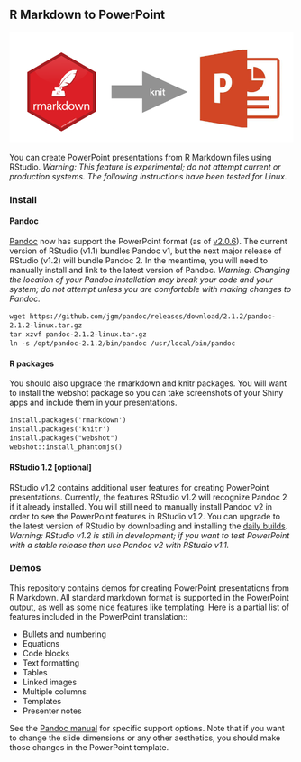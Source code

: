 
## R Markdown to PowerPoint

![](rmd2ppt.png)

You can create PowerPoint presentations from R Markdown files using RStudio. *Warning: This feature is experimental; do not attempt current or production systems. The following instructions have been tested for Linux.*

### Install

#### Pandoc

[Pandoc](http://pandoc.org/) now has support the PowerPoint format (as of [v2.0.6](http://pandoc.org/releases.html)). The current version of RStudio (v1.1) bundles Pandoc v1, but the next major release of RStudio (v1.2) will bundle Pandoc 2. In the meantime, you will need to manually install and link to the latest version of Pandoc. *Warning: Changing the location of your Pandoc installation may break your code and your system; do not attempt unless you are comfortable with making changes to Pandoc.*

```
wget https://github.com/jgm/pandoc/releases/download/2.1.2/pandoc-2.1.2-linux.tar.gz
tar xzvf pandoc-2.1.2-linux.tar.gz
ln -s /opt/pandoc-2.1.2/bin/pandoc /usr/local/bin/pandoc
```

#### R packages

You should also upgrade the rmarkdown and knitr packages. You will want to install the webshot package so you can take screenshots of your Shiny apps and include them in your presentations.

```
install.packages('rmarkdown')
install.packages('knitr')
install.packages("webshot")
webshot::install_phantomjs()
```

#### RStudio 1.2 [optional]

RStudio v1.2 contains additional user features for creating PowerPoint presentations. Currently, the features RStudio v1.2 will recognize Pandoc 2 if it already installed. You will still need to manually install Pandoc v2 in order to see the PowerPoint features in RStudio v1.2. You can upgrade to the latest version of RStudio by downloading and installing the [daily builds](https://dailies.rstudio.com/). *Warning: RStudio v1.2 is still in development; if you want to test PowerPoint with a stable release then use Pandoc v2 with RStudio v1.1.*

### Demos

This repository contains demos for creating PowerPoint presentations from R Markdown. All standard markdown format is supported in the PowerPoint output, as well as some nice features like templating. Here is a partial list of features included in the PowerPoint translation::

* Bullets and numbering
* Equations
* Code blocks
* Text formatting
* Tables
* Linked images
* Multiple columns
* Templates
* Presenter notes

See the [Pandoc manual](http://pandoc.org/MANUAL.html) for specific support options. Note that if you want to change the slide dimensions or any other aesthetics, you should make those changes in the PowerPoint template.

